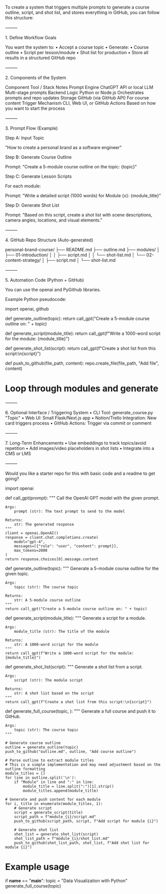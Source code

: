To create a system that triggers multiple prompts to generate a course outline, script, and shot list, and stores everything in GitHub, you can follow this structure:

⸻

1.⁠ ⁠Define Workflow Goals

You want the system to:
	•	Accept a course topic
	•	Generate:
	•	Course outline
	•	Script per lesson/module
	•	Shot list for production
	•	Store all results in a structured GitHub repo

⸻

2.⁠ ⁠Components of the System

Component	Tool / Stack	Notes
Prompt Engine	ChatGPT API or local LLM	Multi-stage prompts
Backend Logic	Python or Node.js	Orchestrates prompts and repo updates
Storage	GitHub (via GitHub API)	For course content
Trigger Mechanism	CLI, Web UI, or GitHub Actions	Based on how you want to start the process



⸻

3.⁠ ⁠Prompt Flow (Example)

Step A: Input Topic

"How to create a personal brand as a software engineer"

Step B: Generate Course Outline

Prompt: "Create a 5-module course outline on the topic: {topic}"

Step C: Generate Lesson Scripts

For each module:

Prompt: "Write a detailed script (1000 words) for Module {x}: {module_title}"

Step D: Generate Shot List

Prompt: "Based on this script, create a shot list with scene descriptions, camera angles, locations, and visual elements."



⸻

4.⁠ ⁠GitHub Repo Structure (Auto-generated)

personal-brand-course/
├── README.md
├── outline.md
├── modules/
│   ├── 01-introduction/
│   │   ├── script.md
│   │   └── shot-list.md
│   └── 02-content-strategy/
│       ├── script.md
│       └── shot-list.md



⸻

5.⁠ ⁠Automation Code (Python + GitHub)

You can use the openai and PyGithub libraries.

Example Python pseudocode:

import openai, github

def generate_outline(topic):
    return call_gpt("Create a 5-module course outline on: " + topic)

def generate_script(module_title):
    return call_gpt(f"Write a 1000-word script for the module: {module_title}")

def generate_shot_list(script):
    return call_gpt(f"Create a shot list from this script:\n{script}")

def push_to_github(file_path, content):
    repo.create_file(file_path, "Add file", content)

# Loop through modules and generate



⸻

6.⁠ ⁠Optional Interface / Triggering System
	•	CLI Tool: generate_course.py "Topic"
	•	Web UI: Small Flask/Next.js app
	•	Notion/Trello Integration: New card triggers process
	•	GitHub Actions: Trigger via commit or comment

⸻

7.⁠ ⁠Long-Term Enhancements
	•	Use embeddings to track topics/avoid repetition
	•	Add images/video placeholders in shot lists
	•	Integrate into a CMS or LMS

⸻

Would you like a starter repo for this with basic code and a readme to get going?

import openai

def call_gpt(prompt):
    """
    Call the OpenAI GPT model with the given prompt.
    
    Args:
        prompt (str): The text prompt to send to the model
        
    Returns:
        str: The generated response
    """
    client = openai.OpenAI()
    response = client.chat.completions.create(
        model="gpt-4",
        messages=[{"role": "user", "content": prompt}],
        max_tokens=2000
    )
    return response.choices[0].message.content

def generate_outline(topic):
    """
    Generate a 5-module course outline for the given topic.
    
    Args:
        topic (str): The course topic
        
    Returns:
        str: A 5-module course outline
    """
    return call_gpt("Create a 5-module course outline on: " + topic)

def generate_script(module_title):
    """
    Generate a script for a module.
    
    Args:
        module_title (str): The title of the module
        
    Returns:
        str: A 1000-word script for the module
    """
    return call_gpt(f"Write a 1000-word script for the module: {module_title}")

def generate_shot_list(script):
    """
    Generate a shot list from a script.
    
    Args:
        script (str): The module script
        
    Returns:
        str: A shot list based on the script
    """
    return call_gpt(f"Create a shot list from this script:\n{script}")


def generate_full_course(topic, ):
    """
    Generate a full course and push it to GitHub.
    
    Args:
        topic (str): The course topic
    """
    
    # Generate course outline
    outline = generate_outline(topic)
    push_to_github("outline.md", outline, "Add course outline")
    
    # Parse outline to extract module titles
    # This is a simple implementation and may need adjustment based on the outline formatting
    module_titles = []
    for line in outline.split('\n'):
        if "Module" in line and ":" in line:
            module_title = line.split(":")[1].strip()
            module_titles.append(module_title)
    
    # Generate and push content for each module
    for i, title in enumerate(module_titles, 1):
        # Generate script
        script = generate_script(title)
        script_path = f"module_{i}/script.md"
        push_to_github(script_path, script, f"Add script for module {i}")
        
        # Generate shot list
        shot_list = generate_shot_list(script)
        shot_list_path = f"module_{i}/shot_list.md"
        push_to_github(shot_list_path, shot_list, f"Add shot list for module {i}")

# Example usage
if __name__ == "__main__":
    topic = "Data Visualization with Python"
    generate_full_course(topic)